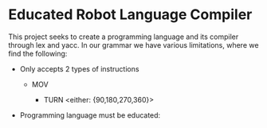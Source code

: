 # Educated Robot Language Compiler
This project seeks to create a programming language and its compiler through lex and yacc.
In our grammar we have various limitations, where we find the following:
* Only accepts 2 types of instructions
  * MOV <num of blocks to move>
	* TURN <either: {90,180,270,360}>

* Programming language must be educated:
